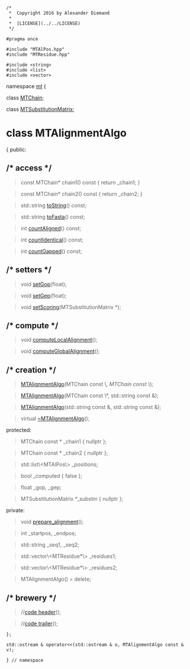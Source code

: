 ~~~ { .cpp }
/*
 *  Copyright 2016 by Alexander Diemand
 *
 *  [LICENSE](../../LICENSE)
 */

#pragma once

#include "MTAlPos.hpp"
#include "MTResidue.hpp"

#include <string>
#include <list>
#include <vector>
~~~

namespace [mt](namespace_mt.list) {

class [MTChain](MTChain.hpp.md);

class [MTSubstitutionMatrix](MTSubstitutionMatrix.hpp.md);

# class MTAlignmentAlgo

{
public:
    
##  /* access */

>const MTChain* chain1() const { return _chain1; }

>const MTChain* chain2() const { return _chain2; }

>std::string [toString](MTAlignmentAlgo_access.cpp.md)() const;

>std::string [toFasta](MTAlignmentAlgo_access.cpp.md)() const;

>int [countAligned](MTAlignmentAlgo_access.cpp.md)() const;

>int [countIdentical](MTAlignmentAlgo_access.cpp.md)() const;

>int [countGapped](MTAlignmentAlgo_access.cpp.md)() const;

## /* setters */

>void [setGop](MTAlignmentAlgo_setters.cpp.md)(float);

>void [setGep](MTAlignmentAlgo_setters.cpp.md)(float);

>void [setScoring](MTAlignmentAlgo_setters.cpp.md)(MTSubstitutionMatrix *);

##  /* compute */

>void [computeLocalAlignment](MTAlignmentAlgo_computeLocalAlignment.cpp.md)();

>void [computeGlobalAlignment](MTAlignmentAlgo_computeGlobalAlignment.cpp.md)();


##  /* creation */

>[MTAlignmentAlgo](MTAlignmentAlgo_ctor.cpp.md)(MTChain const \\*, MTChain const \\*);

>[MTAlignmentAlgo](MTAlignmentAlgo_ctor.cpp.md)(MTChain const \\*, std::string const &);

>[MTAlignmentAlgo](MTAlignmentAlgo_ctor.cpp.md)(std::string const &, std::string const &);

>virtual [~MTAlignmentAlgo](MTAlignmentAlgo_dtor.cpp.md)();


protected:

>MTChain const * _chain1 { nullptr };

>MTChain const * _chain2 { nullptr };

>std::list\\<MTAlPos\\> _positions;

>bool _computed { false };

>float _gop, _gep;

>MTSubstitutionMatrix *_substm { nullptr };

private:

>void [prepare_alignment](MTAlignmentAlgo_prepare.cpp.md)();

>int _startpos, _endpos;

>std::string _seq1, _seq2;

>std::vector\\<MTResidue*\\> _residues1;

>std::vector\\<MTResidue*\\> _residues2;

>MTAlignmentAlgo() = delete;

## /* brewery */

>//[code header](MTAlignmentAlgo_-alpha-.md)();

>//[code trailer](MTAlignmentAlgo_-omega-.md)();


~~~ { .cpp }
};

std::ostream & operator<<(std::ostream & o, MTAlignmentAlgo const & v);

} // namespace
~~~

